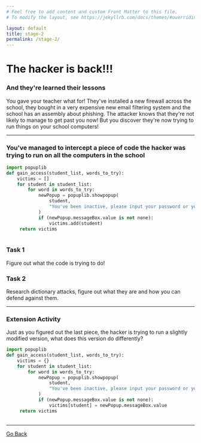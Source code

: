 ```yaml
---
# Feel free to add content and custom Front Matter to this file.
# To modify the layout, see https://jekyllrb.com/docs/themes/#overriding-theme-defaults

layout: default
title: stage-2
permalink: /stage-2/
---
```


# The hacker is back!!!
### And they're learned their lessons

You gave your teacher what for! They've installed a new firewall across the school, they bought in a very expensive new email filtering system and the school has an assembly about phishing. The attacker knows that they're not likely to manage to get past you now! But you discover they're now trying to run things on your school computers!

--- 

### You've managed to intercept a piece of code the hacker was trying to run on all the computers in the school

```python
import popuplib
def gain_access(student_list, words_to_try):
    victims = []
    for student in student_list:    
        for word in words_to_try:
            newPopup = popuplib.showpopup(
                student,
                "You've been inactive, please input your password or you'll be logged out"
            )
            if (newPopup.messageBox.value is not none):   
                victims.add(student)
     return victims
    
```
### Task 1

Figure out what the code is trying to do!

### Task 2

Research dictionary attacks, figure out what they are and how you can defend against them. 

--- 

### Extension Activity

Just as you figured out the last piece, the hacker is trying to run a slightly modified version, what does this version do differently?

```python
import popuplib
def gain_access(student_list, words_to_try):
    victims = {}
    for student in student_list:    
        for word in words_to_try:
            newPopup = popuplib.showpopup(
                student,
                "You've been inactive, please input your password or you'll be logged out"
            )
            if (newPopup.messageBox.value is not none):   
                victims[student] = newPopup.messageBox.value
     return victims
    
```

---

[Go Back](../../CITC/)